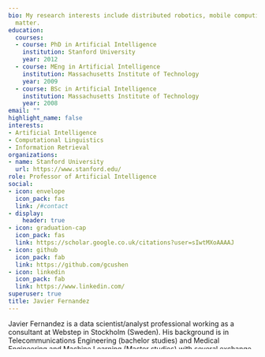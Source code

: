 ```yaml
---
bio: My research interests include distributed robotics, mobile computing and programmable
  matter.
education:
  courses:
  - course: PhD in Artificial Intelligence
    institution: Stanford University
    year: 2012
  - course: MEng in Artificial Intelligence
    institution: Massachusetts Institute of Technology
    year: 2009
  - course: BSc in Artificial Intelligence
    institution: Massachusetts Institute of Technology
    year: 2008
email: ""
highlight_name: false
interests:
- Artificial Intelligence
- Computational Linguistics
- Information Retrieval
organizations:
- name: Stanford University
  url: https://www.stanford.edu/
role: Professor of Artificial Intelligence
social:
- icon: envelope
  icon_pack: fas
  link: /#contact
- display:
    header: true
- icon: graduation-cap
  icon_pack: fas
  link: https://scholar.google.co.uk/citations?user=sIwtMXoAAAAJ
- icon: github
  icon_pack: fab
  link: https://github.com/gcushen
- icon: linkedin
  icon_pack: fab
  link: https://www.linkedin.com/
superuser: true
title: Javier Fernandez
---
```


Javier Fernandez is a data scientist/analyst professional working as a consultant at Webstep in Stockholm (Sweden). His background is in Telecommunications Engineering (bachelor studies) and Medical Engineering and Machine Learning (Master studies) with several exchange experiences abroad. Currently, he is studying a MBA with digital marketing specialization. He has worked in both academia and industrial environments. He became passionate about data science when he related patients with diabetes mellitus and mental depression by applying statistical analysis to clinical data, providing a graphical solution which facilitated clinical decision support. 



{{< icon name="download" pack="fas" >}} Download my {{< staticref "uploads/demo_resume.pdf" "newtab" >}}resumé{{< /staticref >}}.
